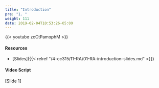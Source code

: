 ```yaml
---
title: "Introduction"
pre: "1. "
weight: 111
date: 2019-02-04T10:53:26-05:00
---
```


{{< youtube zcCtPamophM >}}

#### Resources
* [Slides]({{< relref "/4-cc315/11-RA/01-RA-introduction-slides.md" >}})

#### Video Script

[Slide 1]